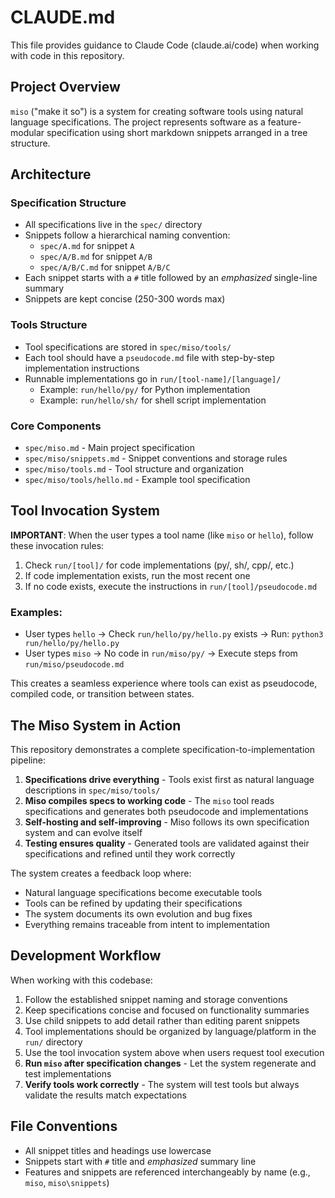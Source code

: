 # CLAUDE.md

This file provides guidance to Claude Code (claude.ai/code) when working with code in this repository.

## Project Overview

`miso` ("make it so") is a system for creating software tools using natural language specifications. The project represents software as a feature-modular specification using short markdown snippets arranged in a tree structure.

## Architecture

### Specification Structure
- All specifications live in the `spec/` directory
- Snippets follow a hierarchical naming convention:
  - `spec/A.md` for snippet `A`
  - `spec/A/B.md` for snippet `A/B`  
  - `spec/A/B/C.md` for snippet `A/B/C`
- Each snippet starts with a `#` title followed by an *emphasized* single-line summary
- Snippets are kept concise (250-300 words max)

### Tools Structure
- Tool specifications are stored in `spec/miso/tools/`
- Each tool should have a `pseudocode.md` file with step-by-step implementation instructions
- Runnable implementations go in `run/[tool-name]/[language]/`
  - Example: `run/hello/py/` for Python implementation
  - Example: `run/hello/sh/` for shell script implementation

### Core Components
- `spec/miso.md` - Main project specification
- `spec/miso/snippets.md` - Snippet conventions and storage rules
- `spec/miso/tools.md` - Tool structure and organization
- `spec/miso/tools/hello.md` - Example tool specification

## Tool Invocation System

**IMPORTANT**: When the user types a tool name (like `miso` or `hello`), follow these invocation rules:

1. Check `run/[tool]/` for code implementations (py/, sh/, cpp/, etc.)
2. If code implementation exists, run the most recent one
3. If no code exists, execute the instructions in `run/[tool]/pseudocode.md`

### Examples:
- User types `hello` → Check `run/hello/py/hello.py` exists → Run: `python3 run/hello/py/hello.py`
- User types `miso` → No code in `run/miso/py/` → Execute steps from `run/miso/pseudocode.md`

This creates a seamless experience where tools can exist as pseudocode, compiled code, or transition between states.

## The Miso System in Action

This repository demonstrates a complete specification-to-implementation pipeline:

1. **Specifications drive everything** - Tools exist first as natural language descriptions in `spec/miso/tools/`
2. **Miso compiles specs to working code** - The `miso` tool reads specifications and generates both pseudocode and implementations
3. **Self-hosting and self-improving** - Miso follows its own specification system and can evolve itself
4. **Testing ensures quality** - Generated tools are validated against their specifications and refined until they work correctly

The system creates a feedback loop where:
- Natural language specifications become executable tools
- Tools can be refined by updating their specifications
- The system documents its own evolution and bug fixes
- Everything remains traceable from intent to implementation

## Development Workflow

When working with this codebase:

1. Follow the established snippet naming and storage conventions
2. Keep specifications concise and focused on functionality summaries  
3. Use child snippets to add detail rather than editing parent snippets
4. Tool implementations should be organized by language/platform in the `run/` directory
5. Use the tool invocation system above when users request tool execution
6. **Run `miso` after specification changes** - Let the system regenerate and test implementations
7. **Verify tools work correctly** - The system will test tools but always validate the results match expectations

## File Conventions
- All snippet titles and headings use lowercase
- Snippets start with `#` title and *emphasized* summary line
- Features and snippets are referenced interchangeably by name (e.g., `miso`, `miso\snippets`)